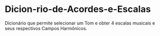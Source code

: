 # Dicion-rio-de-Acordes-e-Escalas
Dicionário que permite selecionar um Tom e obter 4 escalas musicais e seus respectivos Campos Harmônicos.
